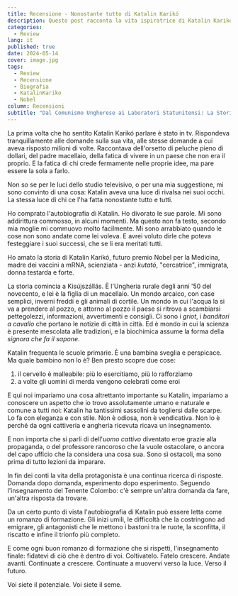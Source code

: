 ```yaml
---
title: Recensione - Nonostante tutto di Katalin Karikó
description: Questo post racconta la vita ispiratrice di Katalin Karikó, dai suoi umili inizi in Ungheria alla scoperta rivoluzionaria dell'mRNA. Un viaggio di lotta, resilienza e innovazione che ha cambiato il mondo della medicina.
categories:
  - Review
lang: it
published: true
date: 2024-05-14
cover: image.jpg
tags:
  - Review
  - Recensione
  - Biografia
  - KatalinKariko
  - Nobel
column: Recensioni
subtitle: "Dal Comunismo Ungherese ai Laboratori Statunitensi: La Storia di una Scienziata Straordinaria"
---
```

La prima volta che ho sentito Katalin Karikó parlare è stato in tv. Rispondeva tranquillamente alle domande sulla sua vita, alle stesse domande a cui aveva risposto milioni di volte. Raccontava dell'orsetto di peluche pieno di dollari, del padre macellaio, della fatica di vivere in un paese che non era il proprio. E la fatica di chi crede fermamente nelle proprie idee, ma pare essere la sola a farlo.

Non so se per le luci dello studio televisivo, o per una mia suggestione, mi sono convinto di una cosa: Katalin aveva una luce di rivalsa nei suoi occhi. La stessa luce di chi ce l'ha fatta nonostante tutto e tutti.

Ho comprato l'autobiografia di Katalin. Ho divorato le sue parole. Mi sono addirittura commosso, in alcuni momenti. Ma questo non fa testo, secondo mia moglie mi commuovo molto facilmente. Mi sono arrabbiato quando le cose non sono andate come lei voleva. E avrei voluto dirle che poteva festeggiare i suoi successi, che se li era meritati tutti.

Ho amato la storia di Katalin Karikó, futuro premio Nobel per la Medicina, madre dei vaccini a mRNA, scienziata - anzi _kutató_, "cercatrice", immigrata, donna testarda e forte.

La storia comincia a Kisújszállás. È l'Ungheria rurale degli anni '50 del novecento, e lei è la figlia di un macellaio. Un mondo arcaico, con case semplici, inverni freddi e gli animali di cortile. Un mondo in cui l'acqua la si va a prendere al pozzo, e attorno al pozzo il paese si ritrova a scambiarsi pettegolezzi, informazioni, avvertimenti e consigli. Ci sono i _griot_, i _banditori a cavallo_ che portano le notizie di città in città. Ed è mondo in cui la scienza è presente mescolata alle tradizioni, e la biochimica assume la forma della _signora che fa il sapone_.

Katalin frequenta le scuole primarie. È una bambina sveglia e perspicace. Ma quale bambino non lo è? Ben presto scopre due cose:
1. il cervello è malleabile: più lo esercitiamo, più lo rafforziamo
2. a volte gli uomini di merda vengono celebrati come eroi

E qui noi impariamo una cosa altrettanto importante su Katalin, impariamo a conoscere un aspetto che io trovo assolutamente umano e naturale e comune a tutti noi: Katalin ha tantissimi sassolini da togliersi dalle scarpe. Lo fa con eleganza e con stile. Non è odiosa, non è vendicativa. Non lo è perché da ogni cattiveria e angheria ricevuta ricava un insegnamento.

E non importa che si parli di dell'*uomo cattivo* diventato eroe grazie alla propaganda, o del professore rancoroso che la vuole ostacolare, o ancora del capo ufficio che la considera una cosa sua. Sono sì ostacoli, ma sono prima di tutto lezioni da imparare.

In fin dei conti la vita della protagonista è una continua ricerca di risposte. Domanda dopo domanda, esperimento dopo esperimento. Seguendo l'insegnamento del Tenente Colombo: c'è sempre un'altra domanda da fare, un'altra risposta da trovare.

Da un certo punto di vista l'autobiografia di Katalin può essere letta come un romanzo di formazione. Gli inizi umili, le difficoltà che la costringono ad emigrare, gli antagonisti che le mettono i bastoni tra le ruote, la sconfitta, il riscatto e infine il trionfo più completo.

E come ogni buon romanzo di formazione che si rispetti, l'insegnamento finale: fidatevi di ciò che è dentro di voi. Coltivatelo. Fatelo crescere. Andate avanti. Continuate a crescere. Continuate a muovervi verso la luce. Verso il futuro.

Voi siete il potenziale. Voi siete il seme.

